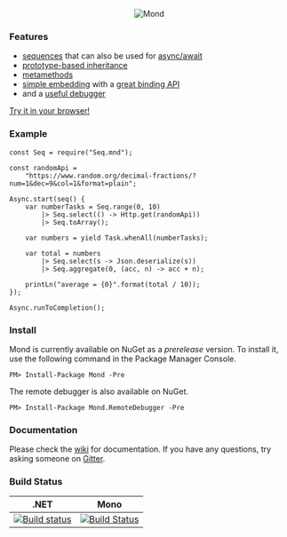 <p align="center"><img src="http://i.imgur.com/As4LMO6.png" alt="Mond"/>

### Features
* [sequences](https://github.com/Rohansi/Mond/wiki/Sequences) that can also be used for [async/await](https://fpp.literallybrian.com/mond/#e24f0a629859b38e2c27efa8aebaf60cf2cc4aed)
* [prototype-based inheritance](https://github.com/Rohansi/Mond/wiki/Prototypes)
* [metamethods](https://github.com/Rohansi/Mond/wiki/Metamethods)
* [simple embedding](https://github.com/Rohansi/Mond/wiki/Basic-Usage) with a [great binding API](https://github.com/Rohansi/Mond/wiki/Binding-API)
* and a [useful debugger](https://github.com/Rohansi/Mond/wiki/Debugging)

[Try it in your browser!](https://fpp.literallybrian.com/mond/)

### Example
```
const Seq = require("Seq.mnd");

const randomApi =
    "https://www.random.org/decimal-fractions/?num=1&dec=9&col=1&format=plain";

Async.start(seq() {
    var numberTasks = Seq.range(0, 10)
        |> Seq.select(() -> Http.get(randomApi))
        |> Seq.toArray();

    var numbers = yield Task.whenAll(numberTasks);

    var total = numbers
        |> Seq.select(s -> Json.deserialize(s))
        |> Seq.aggregate(0, (acc, n) -> acc + n);
        
    printLn("average = {0}".format(total / 10));
});

Async.runToCompletion();
```

### Install
Mond is currently available on NuGet as a *prerelease* version. To install it, use the following command in the Package Manager Console.
```
PM> Install-Package Mond -Pre
```

The remote debugger is also available on NuGet.
```
PM> Install-Package Mond.RemoteDebugger -Pre
```

### Documentation
Please check the [wiki](https://github.com/Rohansi/Mond/wiki) for documentation. If you have any questions, try asking someone on [Gitter](https://gitter.im/Rohansi/Mond).


### Build Status
| .NET | Mono |
|------|------|
| [![Build status](https://ci.appveyor.com/api/projects/status/di5tqqt73bu6aire)](https://ci.appveyor.com/project/Rohansi/mond) | [![Build Status](https://travis-ci.org/Rohansi/Mond.svg?branch=master)](https://travis-ci.org/Rohansi/Mond)
